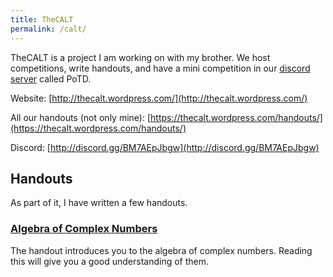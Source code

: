 ```yaml
---
title: TheCALT
permalink: /calt/
---
```


TheCALT is a project I am working on with my brother. We host competitions, write handouts, and have a mini competition in our [discord server](http://discord.gg/BM7AEpJbgw) called PoTD.

Website: [http://thecalt.wordpress.com/](http://thecalt.wordpress.com/)


All our handouts (not only mine): [https://thecalt.wordpress.com/handouts/](https://thecalt.wordpress.com/handouts/)


Discord: [http://discord.gg/BM7AEpJbgw](http://discord.gg/BM7AEpJbgw)

## Handouts

As part of it, I have written a few handouts.

### [Algebra of Complex Numbers](https://thecalt.wordpress.com/handouts/)


The handout introduces you to the algebra of complex numbers. Reading this will give you a good understanding of them.
